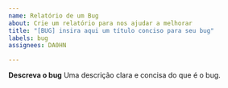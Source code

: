 ```yaml
---
name: Relatório de um Bug
about: Crie um relatório para nos ajudar a melhorar
title: "[BUG] insira aqui um título conciso para seu bug"
labels: bug
assignees: DA0HN

---
```


**Descreva o bug**
Uma descrição clara e concisa do que é o bug.
